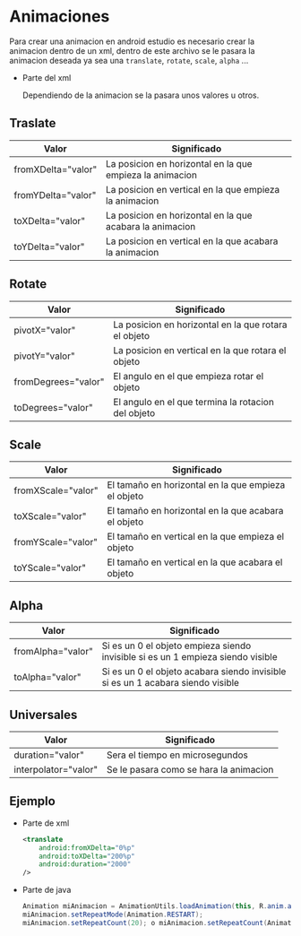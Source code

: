 # Animaciones

Para crear una animacion en android estudio es necesario crear la animacion dentro de un xml, dentro de este archivo se le pasara la animacion deseada ya sea una `translate`, `rotate`, `scale`, `alpha` ...

- Parte del xml 
    
    Dependiendo de la animacion se la pasara unos valores u otros.


## Traslate
| Valor                 | Significado                                               |
| --------------------- | --------------------------------------------------------- | 
| fromXDelta="valor"    | La posicion en horizontal en la que empieza la animacion  | 
| fromYDelta="valor"    | La posicion en vertical en la que empieza la animacion    |
| toXDelta="valor"      | La posicion en horizontal en la que acabara la animacion  |
| toYDelta="valor"      | La posicion en vertical en la que acabara la animacion    |


## Rotate
| Valor                     | Significado                                           |
| ------------------------- | ----------------------------------------------------- | 
| pivotX="valor"            | La posicion en horizontal en la que rotara el objeto  |
| pivotY="valor"            | La posicion en vertical en la que rotara el objeto    |
| fromDegrees="valor"       | El angulo en el que empieza rotar el objeto           |
| toDegrees="valor"         | El angulo en el que termina la rotacion del objeto    |

## Scale
| Valor                 | Significado                                           |
| --------------------- | ----------------------------------------------------- | 
| fromXScale="valor"    | El tamaño en horizontal en la que empieza el objeto   |
| toXScale="valor"      | El tamaño en horizontal en la que acabara el objeto   |
| fromYScale="valor"    | El tamaño en vertical en la que empieza el objeto     |
| toYScale="valor"      | El tamaño en vertical en la que acabara el objeto     |

## Alpha
| Valor                 | Significado                                                                       |
| --------------------- | --------------------------------------------------------------------------------- | 
| fromAlpha="valor"     | Si es un 0 el objeto empieza siendo invisible si es un 1 empieza siendo visible   |
| toAlpha="valor"       | Si es un 0 el objeto acabara siendo invisible si es un 1 acabara siendo visible   |

## Universales
| Valor                 | Significado                               |
| --------------------- | ----------------------------------------- | 
| duration="valor"      | Sera el tiempo en microsegundos           |
| interpolator="valor"  | Se le pasara como se hara la animacion    |



## Ejemplo

- Parte de xml
    ```xml
    <translate
        android:fromXDelta="0%p"
        android:toXDelta="200%p"
        android:duration="2000" 
    />  
    ```

- Parte de java
    ```java
    Animation miAnimacion = AnimationUtils.loadAnimation(this, R.anim.animacion);
    miAnimacion.setRepeatMode(Animation.RESTART);
    miAnimacion.setRepeatCount(20); o miAnimacion.setRepeatCount(Animation.INFINITE); 
    ```
